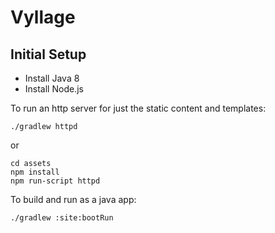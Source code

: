 # Vyllage

## Initial Setup
* Install Java 8
* Install Node.js

To run an http server for just the static content and templates:

```
./gradlew httpd
```
or

```
cd assets
npm install
npm run-script httpd
```

To build and run as a java app:

```
./gradlew :site:bootRun
```
